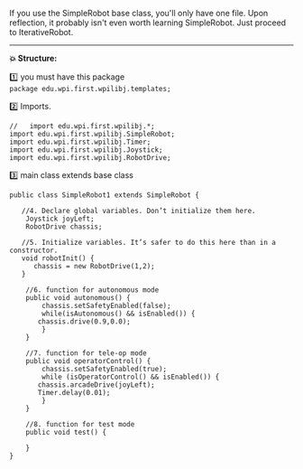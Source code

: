 If you use the SimpleRobot base class, you'll only have one file.
Upon reflection, it probably isn't even worth learning SimpleRobot. Just proceed to IterativeRobot.

----

**:boom: Structure:**

:one:  you must have this package<br>
`package edu.wpi.first.wpilibj.templates;`

:two: Imports.<br>
```
//   import edu.wpi.first.wpilibj.*;
import edu.wpi.first.wpilibj.SimpleRobot;
import edu.wpi.first.wpilibj.Timer;
import edu.wpi.first.wpilibj.Joystick;
import edu.wpi.first.wpilibj.RobotDrive;
```

:three: main class extends base class
```
public class SimpleRobot1 extends SimpleRobot {

   //4. Declare global variables. Don’t initialize them here.
    Joystick joyLeft;
    RobotDrive chassis;

   //5. Initialize variables. It’s safer to do this here than in a constructor.
   void robotInit() { 
      chassis = new RobotDrive(1,2);
   }    

    //6. function for autonomous mode
    public void autonomous() {
        chassis.setSafetyEnabled(false);
        while(isAutonomous() && isEnabled()) {
	   chassis.drive(0.9,0.0);           
        }
    }

    //7. function for tele-op mode
    public void operatorControl() {
        chassis.setSafetyEnabled(true);
        while (isOperatorControl() && isEnabled()) {
	   chassis.arcadeDrive(joyLeft);
	   Timer.delay(0.01);
        }
    }

    //8. function for test mode
    public void test() {
         
    }
}
```

